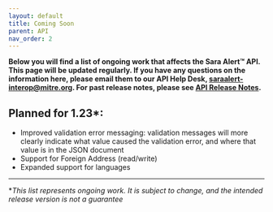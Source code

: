 ```yaml
---
layout: default
title: Coming Soon
parent: API
nav_order: 2
---
```


**Below you will find a list of ongoing work that affects the Sara Alert™ API. This page will be updated regularly. If you have any questions on the information here, please email them to our API Help Desk, saraalert-interop@mitre.org. For past release notes, please see [API Release Notes](api-release-notes).**

## Planned for 1.23\*:

- Improved validation error messaging: validation messages will more clearly indicate what value caused the validation error, and where that value is in the JSON document
- Support for Foreign Address (read/write)
- Expanded support for languages

---

\*_This list represents ongoing work. It is subject to change, and the intended release version is not a guarantee_
